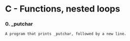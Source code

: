 # C - Functions, nested loops


### 0. _putchar

	A program that prints _putchar, followed by a new line.

